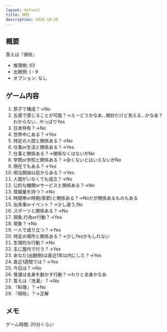 ```yaml
---
layout: default
title: 掃除
description: 2020-10-20
---
```


## 概要

答えは『掃除』

- 推理側: 03
- 出題側: (・9
- オプション: なし

## ゲーム内容

1. 原子で構成？→No
2. 五感で感じることが可能？→えーどうかなあ…微妙だけど見える…かなあ？わからない…やっぱりYes
3. 日本特有？→No
4. 世界中にある？→Yes
5. 特定の人間と関係ある？→No
6. 仕事or生活と関係ある？→Yes
7. 仕事と関係ある？→関係なくはないがNo
8. 学問or学校と関係ある？→全くないとはいえないがNo
9. 現在でもある？→Yes
10. 明治開始以前からある？→Yes
11. 人間がいなくても成立？→No
12. 公的な機関orサービスと関係ある？→No
13. 情報量を持つ？→No
14. 時間帯or時期(季節)と関係ある？→Noだが関係あるものもある
15. 出来事orイベント？→少し違う,No
16. スポーツと関係ある？→No
17. 現象,行為or行動？→Yes
18. 現象？→No
19. 一人で成り立つ？→Yes
20. 特定の場所と関係ある？→少しYesかもしれない
21. 生理的な行動？→No
22. 主に屋内で行う？→Yes
23. あなた(出題側)は直近1年以内にした？→Yes
24. 直近1週間では？→Yes
25. 今日は？→No
26. 普通は全身を動かす行動？→わりと全身かなあ
27. 答えは『洗濯』？→No
28. 『料理』？→No
29. 『掃除』？→正解

## メモ

ゲーム時間: 20分くらい
